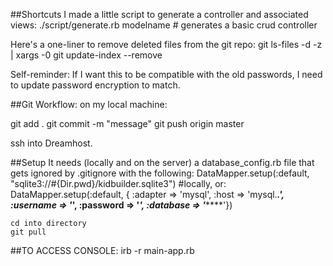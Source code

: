 ##Shortcuts
I made a little script to generate a controller and associated views:
./script/generate.rb modelname # generates a basic crud controller

Here's a one-liner to remove deleted files from the git repo:
git ls-files -d -z | xargs -0 git update-index --remove

Self-reminder: If I want this to be compatible with the old passwords, I need to update password encryption to match.

##Git Workflow:
on my local machine:

git add .
git commit -m "message"
git push origin master

ssh into Dreamhost.

##Setup
It needs (locally and on the server) a database_config.rb file that gets ignored by .gitignore with the following:
DataMapper.setup(:default, "sqlite3://#{Dir.pwd}/kidbuilder.sqlite3") #locally, or:
DataMapper.setup(:default, {
    :adapter  => 'mysql',
    :host     => 'mysql.******.***',
    :username => '*********',
    :password => '*********',
    :database => '*******'})

	cd into directory
	git pull

##TO ACCESS CONSOLE:
	irb -r main-app.rb


